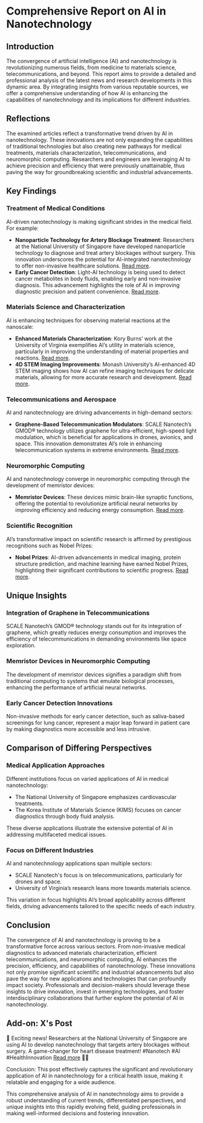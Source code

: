 # Comprehensive Report on AI in Nanotechnology

## Introduction
The convergence of artificial intelligence (AI) and nanotechnology is revolutionizing numerous fields, from medicine to materials science, telecommunications, and beyond. This report aims to provide a detailed and professional analysis of the latest news and research developments in this dynamic area. By integrating insights from various reputable sources, we offer a comprehensive understanding of how AI is enhancing the capabilities of nanotechnology and its implications for different industries.

## Reflections
The examined articles reflect a transformative trend driven by AI in nanotechnology. These innovations are not only expanding the capabilities of traditional technologies but also creating new pathways for medical treatments, materials characterization, telecommunications, and neuromorphic computing. Researchers and engineers are leveraging AI to achieve precision and efficiency that were previously unattainable, thus paving the way for groundbreaking scientific and industrial advancements.

## Key Findings
### Treatment of Medical Conditions
AI-driven nanotechnology is making significant strides in the medical field. For example:
- **Nanoparticle Technology for Artery Blockage Treatment**: Researchers at the National University of Singapore have developed nanoparticle technology to diagnose and treat artery blockages without surgery. This innovation underscores the potential for AI-integrated nanotechnology to offer non-invasive healthcare solutions. [Read more](https://www.msn.com/en-in/health/health-news/now-ai-driven-nanotechnology-to-treat-artery-blockages-without-surgery/ar-AA1sCwyw).
- **Early Cancer Detection**: Light-AI technology is being used to detect cancer metabolites in body fluids, enabling early and non-invasive diagnosis. This advancement highlights the role of AI in improving diagnostic precision and patient convenience. [Read more](https://www.nanowerk.com/nanotechnology-news3/newsid=65943.php).

### Materials Science and Characterization
AI is enhancing techniques for observing material reactions at the nanoscale:
- **Enhanced Materials Characterization**: Kory Burns’ work at the University of Virginia exemplifies AI’s utility in materials science, particularly in improving the understanding of material properties and reactions. [Read more](https://www.msn.com/en-us/news/technology/ai-enhanced-technique-illuminates-materials-reactions-at-nanoscale/ar-AA1sR1vL).
- **4D STEM Imaging Improvements**: Monash University’s AI-enhanced 4D STEM imaging shows how AI can refine imaging techniques for delicate materials, allowing for more accurate research and development. [Read more](https://www.msn.com/en-us/news/technology/ai-model-improves-4d-stem-imaging-for-delicate-materials/ar-AA1sNeh4).

### Telecommunications and Aerospace
AI and nanotechnology are driving advancements in high-demand sectors:
- **Graphene-Based Telecommunication Modulators**: SCALE Nanotech’s GMOD® technology utilizes graphene for ultra-efficient, high-speed light modulation, which is beneficial for applications in drones, avionics, and space. This innovation demonstrates AI’s role in enhancing telecommunication systems in extreme environments. [Read more](https://siliconcanals.com/scale-nanotech-unveils-cutting-edge-gmod-technology-for-telecom-applications-in-drones-avionics-and-space/).

### Neuromorphic Computing
AI and nanotechnology converge in neuromorphic computing through the development of memristor devices:
- **Memristor Devices**: These devices mimic brain-like synaptic functions, offering the potential to revolutionize artificial neural networks by improving efficiency and reducing energy consumption. [Read more](https://www.nanowerk.com/nanotechnology-news3/newsid=65960.php).

### Scientific Recognition
AI’s transformative impact on scientific research is affirmed by prestigious recognitions such as Nobel Prizes:
- **Nobel Prizes**: AI-driven advancements in medical imaging, protein structure prediction, and machine learning have earned Nobel Prizes, highlighting their significant contributions to scientific progress. [Read more](https://www.dailypioneer.com/2024/columnists/ai---s-impact-shines-in--nobel-prizes.html).

## Unique Insights
### Integration of Graphene in Telecommunications
SCALE Nanotech’s GMOD® technology stands out for its integration of graphene, which greatly reduces energy consumption and improves the efficiency of telecommunications in demanding environments like space exploration.

### Memristor Devices in Neuromorphic Computing
The development of memristor devices signifies a paradigm shift from traditional computing to systems that emulate biological processes, enhancing the performance of artificial neural networks.

### Early Cancer Detection Innovations
Non-invasive methods for early cancer detection, such as saliva-based screenings for lung cancer, represent a major leap forward in patient care by making diagnostics more accessible and less intrusive.

## Comparison of Differing Perspectives
### Medical Application Approaches
Different institutions focus on varied applications of AI in medical nanotechnology:
- The National University of Singapore emphasizes cardiovascular treatments.
- The Korea Institute of Materials Science (KIMS) focuses on cancer diagnostics through body fluid analysis.
 
These diverse applications illustrate the extensive potential of AI in addressing multifaceted medical issues.

### Focus on Different Industries
AI and nanotechnology applications span multiple sectors:
- SCALE Nanotech's focus is on telecommunications, particularly for drones and space.
- University of Virginia’s research leans more towards materials science.

This variation in focus highlights AI’s broad applicability across different fields, driving advancements tailored to the specific needs of each industry.

## Conclusion
The convergence of AI and nanotechnology is proving to be a transformative force across various sectors. From non-invasive medical diagnostics to advanced materials characterization, efficient telecommunications, and neuromorphic computing, AI enhances the precision, efficiency, and capabilities of nanotechnology. These innovations not only promise significant scientific and industrial advancements but also pave the way for new applications and technologies that can profoundly impact society. Professionals and decision-makers should leverage these insights to drive innovation, invest in emerging technologies, and foster interdisciplinary collaborations that further explore the potential of AI in nanotechnology.

## Add-on: X's Post
🌟 Exciting news! Researchers at the National University of Singapore are using AI to develop nanotechnology that targets artery blockages without surgery. A game-changer for heart disease treatment! #Nanotech #AI #HealthInnovation [Read more](https://www.msn.com/en-in/health/health-news/now-ai-driven-nanotechnology-to-treat-artery-blockages-without-surgery/ar-AA1sCwyw) 🚀💔

Conclusion: This post effectively captures the significant and revolutionary application of AI in nanotechnology for a critical health issue, making it relatable and engaging for a wide audience.

This comprehensive analysis of AI in nanotechnology aims to provide a robust understanding of current trends, differentiated perspectives, and unique insights into this rapidly evolving field, guiding professionals in making well-informed decisions and fostering innovation.